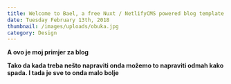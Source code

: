```yaml
---
title: Welcome to Bael, a free Nuxt / NetlifyCMS powered blog template
date: Tuesday February 13th, 2018
thumbnail: /images/uploads/obuka.jpg
category: Design
---
```

**A ovo je moj primjer za blog**

**Tako da kada treba nešto napraviti onda možemo to napraviti odmah kako spada. I tada je sve to onda malo bolje**